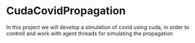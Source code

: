 # CudaCovidPropagation
In this project we will develop a simulation of covid using cuda, in order to controll and work with agent threads for simulating the propagation 
